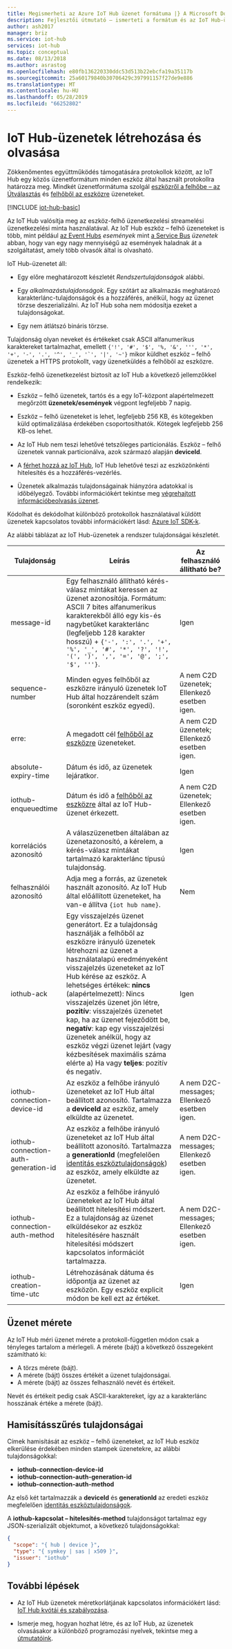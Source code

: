```yaml
---
title: Megismerheti az Azure IoT Hub üzenet formátuma |} A Microsoft Docs
description: Fejlesztői útmutató – ismerteti a formátum és az IoT Hub-üzenetek várt tartalom.
author: ash2017
manager: briz
ms.service: iot-hub
services: iot-hub
ms.topic: conceptual
ms.date: 08/13/2018
ms.author: asrastog
ms.openlocfilehash: e80fb136220330ddc53d513b22ebcfa19a35117b
ms.sourcegitcommit: 25a60179840b30706429c397991157f27de9e886
ms.translationtype: MT
ms.contentlocale: hu-HU
ms.lasthandoff: 05/28/2019
ms.locfileid: "66252802"
---
```

# <a name="create-and-read-iot-hub-messages"></a>IoT Hub-üzenetek létrehozása és olvasása

Zökkenőmentes együttműködés támogatására protokollok között, az IoT Hub egy közös üzenetformátum minden eszköz által használt protokollra határozza meg. Mindkét üzenetformátuma szolgál [eszközről a felhőbe – az Útválasztás](iot-hub-devguide-messages-d2c.md) és [felhőből az eszközre](iot-hub-devguide-messages-c2d.md) üzeneteket. 

[!INCLUDE [iot-hub-basic](../../includes/iot-hub-basic-partial.md)]

Az IoT Hub valósítja meg az eszköz-felhő üzenetkezelési streamelési üzenetkezelési minta használatával. Az IoT Hub eszköz – felhő üzeneteket is több, mint például [az Event Hubs](/azure/event-hubs/) *események* mint [a Service Bus](/azure/service-bus-messaging/) *üzenetek* abban, hogy van egy nagy mennyiségű az események haladnak át a szolgáltatást, amely több olvasók által is olvasható.

IoT Hub-üzenetet áll:

* Egy előre meghatározott készletét *Rendszertulajdonságok* alábbi.

* Egy *alkalmazástulajdonságok*. Egy szótárt az alkalmazás meghatározó karakterlánc-tulajdonságok és a hozzáférés, anélkül, hogy az üzenet törzse deszerializálni. Az IoT Hub soha nem módosítja ezeket a tulajdonságokat.

* Egy nem átlátszó bináris törzse.

Tulajdonság olyan neveket és értékeket csak ASCII alfanumerikus karaktereket tartalmazhat, emellett ``{'!', '#', '$', '%, '&', ''', '*', '+', '-', '.', '^', '_', '`', '|', '~'}`` mikor küldhet eszköz – felhő üzenetek a HTTPS protokollt, vagy üzenetküldés a felhőből az eszközre.

Eszköz-felhő üzenetkezelést biztosít az IoT Hub a következő jellemzőkkel rendelkezik:

* Eszköz – felhő üzenetek, tartós és a egy IoT-központ alapértelmezett megőrzött **üzenetek/események** végpont legfeljebb 7 napig.

* Eszköz – felhő üzeneteket is lehet, legfeljebb 256 KB, és kötegekben küld optimalizálása érdekében csoportosíthatók. Kötegek legfeljebb 256 KB-os lehet.

* Az IoT Hub nem teszi lehetővé tetszőleges particionálás. Eszköz – felhő üzenetek vannak particionálva, azok származó alapján **deviceId**.

* A [férhet hozzá az IoT Hub](iot-hub-devguide-security.md), IoT Hub lehetővé teszi az eszközönkénti hitelesítés és a hozzáférés-vezérlés.

* Üzenetek alkalmazás tulajdonságainak hiányzóra adatokkal is időbélyegző. További információkért tekintse meg [végrehajtott információbeolvasás üzenet](iot-hub-message-enrichments-overview.md).

Kódolhat és dekódolhat különböző protokollok használatával küldött üzenetek kapcsolatos további információkért lásd: [Azure IoT SDK-k](iot-hub-devguide-sdks.md).

Az alábbi táblázat az IoT Hub-üzenetek a rendszer tulajdonságai készletét.

| Tulajdonság | Leírás | Az felhasználó állítható be? |
| --- | --- | --- |
| message-id |Egy felhasználó állítható kérés-válasz mintákat keressen az üzenet azonosítója. Formátum: ASCII 7 bites alfanumerikus karakterekből álló egy kis-és nagybetűket karakterlánc (legfeljebb 128 karakter hosszú) + `{'-', ':', '.', '+', '%', '_', '#', '*', '?', '!', '(', ')', ',', '=', '@', ';', '$', '''}`. | Igen |
| sequence-number |Minden egyes felhőből az eszközre irányuló üzenetek IoT Hub által hozzárendelt szám (soronként eszköz egyedi). | A nem C2D üzenetek; Ellenkező esetben igen. |
| erre: |A megadott cél [felhőből az eszközre](iot-hub-devguide-c2d-guidance.md) üzeneteket. | A nem C2D üzenetek; Ellenkező esetben igen. |
| absolute-expiry-time |Dátum és idő, az üzenetek lejáratkor. | Igen |
| iothub-enqueuedtime |Dátum és idő a [felhőből az eszközre](iot-hub-devguide-c2d-guidance.md) által az IoT Hub-üzenet érkezett. | A nem C2D üzenetek; Ellenkező esetben igen. |
| korrelációs azonosító |A válaszüzenetben általában az üzenetazonosító, a kérelem, a kérés-válasz mintákat tartalmazó karakterlánc típusú tulajdonság. | Igen |
| felhasználói azonosító |Adja meg a forrás, az üzenetek használt azonosító. Az IoT Hub által előállított üzeneteket, ha van-e állítva `{iot hub name}`. | Nem |
| iothub-ack |Egy visszajelzés üzenet generátort. Ez a tulajdonság használják a felhőből az eszközre irányuló üzenetek létrehozni az üzenet a használatalapú eredményeként visszajelzés üzeneteket az IoT Hub kérése az eszköz. A lehetséges értékek: **nincs** (alapértelmezett): Nincs visszajelzés üzenet jön létre, **pozitív**: visszajelzés üzenetet kap, ha az üzenet fejeződött be, **negatív**: kap egy visszajelzési üzenetek anélkül, hogy az eszköz végzi üzenet lejárt (vagy kézbesítések maximális száma elérte a) Ha vagy **teljes**: pozitív és negatív. <!-- robinsh For more information, see [Message feedback][lnk-feedback].--> | Igen |
| iothub-connection-device-id |Az eszköz a felhőbe irányuló üzeneteket az IoT Hub által beállított azonosító. Tartalmazza a **deviceId** az eszköz, amely elküldte az üzenetet. | A nem D2C-messages; Ellenkező esetben igen. |
| iothub-connection-auth-generation-id |Az eszköz a felhőbe irányuló üzeneteket az IoT Hub által beállított azonosító. Tartalmazza a **generationId** (megfelelően [identitás eszköztulajdonságok](iot-hub-devguide-identity-registry.md#device-identity-properties)) az eszköz, amely elküldte az üzenetet. | A nem D2C-messages; Ellenkező esetben igen. |
| iothub-connection-auth-method |Az eszköz a felhőbe irányuló üzeneteket az IoT Hub által beállított hitelesítési módszert. Ez a tulajdonság az üzenet elküldésekor az eszköz hitelesítésére használt hitelesítési módszert kapcsolatos információt tartalmazza. <!-- ROBINSH For more information, see [Device to cloud anti-spoofing][lnk-antispoofing].--> | A nem D2C-messages; Ellenkező esetben igen. |
| iothub-creation-time-utc | Létrehozásának dátuma és időpontja az üzenet az eszközön. Egy eszköz explicit módon be kell ezt az értéket. | Igen |

## <a name="message-size"></a>Üzenet mérete

Az IoT Hub méri üzenet mérete a protokoll-független módon csak a tényleges tartalom a mérlegeli. A mérete (bájt) a következő összegeként számítható ki:

* A törzs mérete (bájt).
* A mérete (bájt) összes értékét a üzenet tulajdonságai.
* A mérete (bájt) az összes felhasználó nevét és értékeit.

Nevét és értékeit pedig csak ASCII-karaktereket, így az a karakterlánc hosszának értéke a mérete (bájt).

## <a name="anti-spoofing-properties"></a>Hamisításszűrés tulajdonságai

Címek hamisítását az eszköz – felhő üzeneteket, az IoT Hub eszköz elkerülése érdekében minden stampek üzenetekre, az alábbi tulajdonságokkal:

* **iothub-connection-device-id**
* **iothub-connection-auth-generation-id**
* **iothub-connection-auth-method**

Az első két tartalmazzák a **deviceId** és **generationId** az eredeti eszköz megfelelően [identitás eszköztulajdonságok](iot-hub-devguide-identity-registry.md#device-identity-properties).

A **iothub-kapcsolat – hitelesítés-method** tulajdonságot tartalmaz egy JSON-szerializált objektumot, a következő tulajdonságokkal:

```json
{
  "scope": "{ hub | device }",
  "type": "{ symkey | sas | x509 }",
  "issuer": "iothub"
}
```

## <a name="next-steps"></a>További lépések

* Az IoT Hub üzenetek méretkorlátjának kapcsolatos információkért lásd: [IoT Hub kvótái és szabályozása](iot-hub-devguide-quotas-throttling.md).

* Ismerje meg, hogyan hozhat létre, és az IoT Hub, az üzenetek olvasásakor a különböző programozási nyelvek, tekintse meg a [útmutatóink](quickstart-send-telemetry-node.md).
